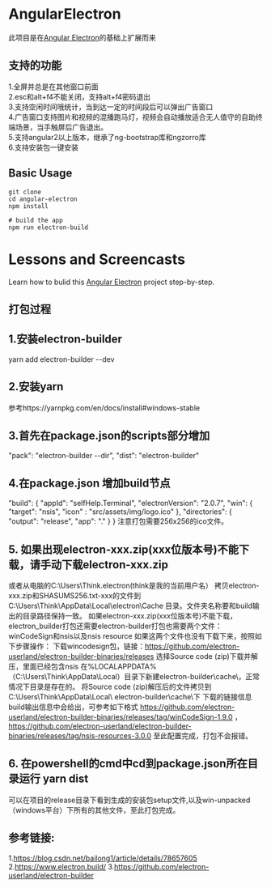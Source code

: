 # AngularElectron

此项目是在[Angular Electron](https://angularfirebase.com/lessons/desktop-apps-with-electron-and-angular/)的基础上扩展而来
## 支持的功能
1.全屏并总是在其他窗口前面  
2.esc和alt+f4不能关闭，支持alt+f4密码退出  
3.支持空闲时间哦统计，当到达一定的时间段后可以弹出广告窗口  
4.广告窗口支持图片和视频的混播跑马灯，视频会自动播放适合无人值守的自助终端场景，当手触屏后广告退出。  
5.支持angular2以上版本，继承了ng-bootstrap库和ngzorro库  
6.支持安装包一键安装  

## Basic Usage

```shell
git clone
cd angular-electron
npm install

# build the app
npm run electron-build
```

# Lessons and Screencasts

Learn how to bulid this [Angular Electron](https://angularfirebase.com/lessons/desktop-apps-with-electron-and-angular/) project step-by-step. 
## 打包过程
## 1.安装electron-builder
  yarn add electron-builder --dev
## 2.安装yarn
   参考https://yarnpkg.com/en/docs/install#windows-stable
##  3.首先在package.json的scripts部分增加
 "pack": "electron-builder --dir",
 "dist": "electron-builder"
##  4.在package.json 增加build节点
"build": {
    "appId": "selfHelp.Terminal",
    "electronVersion": "2.0.7",
    "win": {
      "target": "nsis",
      "icon" : "src/assets/img/logo.ico"
    },
     "directories": {
      "output": "release",
      "app": "."
    }
  }
  注意打包需要256x256的ico文件。
## 5. 如果出现electron-xxx.zip(xxx位版本号)不能下载，请手动下载electron-xxx.zip
   或者从电脑的C:\Users\Think\.electron(think是我的当前用户名）
   拷贝electron-xxx.zip和SHASUMS256.txt-xxx的文件到C:\Users\Think\AppData\Local\electron\Cache
   目录。文件夹名称要和build输出的目录路径保持一致。
   如果electron-xxx.zip(xxx位版本号)不能下载，electron_builder打包还需要electron-builder打包也需要两个文件：
   winCodeSign和nsis以及nsis resource
   如果这两个文件也没有下载下来，按照如下步骤操作：
   下载wincodesign包，链接：https://github.com/electron-userland/electron-builder-binaries/releases
   选择Source code (zip)下载并解压，里面已经包含nsis
   在%LOCALAPPDATA%（C:\Users\Think\AppData\Local）目录下新建electron-builder\cache\，正常情况下目录是存在的。
   将Source code (zip)解压后的文件拷贝到C:\Users\Think\AppData\Local\ electron-builder\cache\下
   下载的链接信息build输出信息中会给出，可参考如下格式
   https://github.com/electron-userland/electron-builder-binaries/releases/tag/winCodeSign-1.9.0 ，
   https://github.com/electron-userland/electron-builder-binaries/releases/tag/nsis-resources-3.0.0
   至此配置完成，打包不会报错。
## 6. 在powershell的cmd中cd到package.json所在目录运行 yarn dist
   可以在项目的release目录下看到生成的安装包setup文件,以及win-unpacked（windows平台）下所有的其他文件，至此打包完成。
   
##  参考链接:
   1.https://blog.csdn.net/bailong1/article/details/78657605
   2.https://www.electron.build/
   3.https://github.com/electron-userland/electron-builder
   

